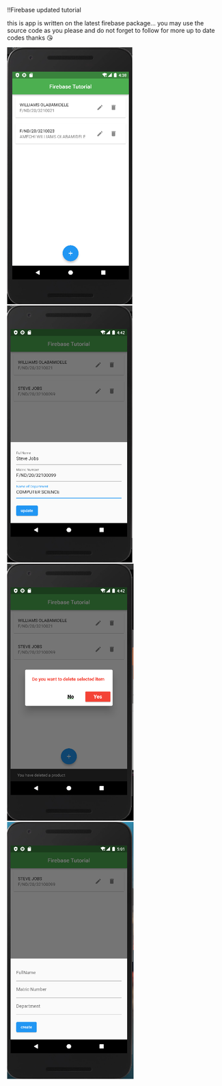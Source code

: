 !!Firebase updated tutorial

this is app is written on the latest firebase package...
you may use the source code as you please and do not forget to follow for more up to date codes thanks 😘

![](/screenshot/first.png) ![](/screenshot/second.png)
![](/screenshot/third.png) ![](/screenshot/fourth.png)
